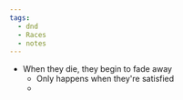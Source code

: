 ```yaml
---
tags:
  - dnd
  - Races
  - notes
---
```

- When they die, they begin to fade away
	- Only happens when they're satisfied
	- 